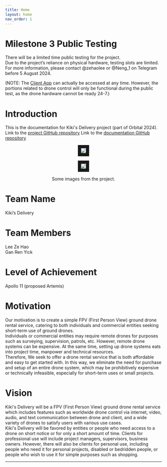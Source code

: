 ```yaml
---
title: Home
layout: home
nav_order: 1
---
```


# Milestone 3 Public Testing
There will be a limited time public testing for the project.  
Due to the project’s reliance on physical hardware, testing slots are limited.   
For more information, please contact @zehaolee or @Neng_1 on Telegram before 5 August 2024.  

(NOTE: The [Client App](https://zehao-deploy-rn-web-app.dfdd2g2tqknko.amplifyapp.com/) can actually be accessed at any time. However, the portions related to drone control will only be functional during the public test, as the drone hardware cannot be ready 24-7.)

# Introduction
This is the documentation for Kiki's Delivery project (part of Orbital 2024).  
Link to the [project GitHub repository](https://github.com/ItsMeNengYi/Kiki_Delivery)
Link to the [documentation GitHub repository](https://github.com/LeeZeHao/Kiki_Delivery_Docs)
  
<p align="center">
<img src="https://github.com/user-attachments/assets/bd7bf045-a402-40a0-a17a-096ea8285c5f" border="10"/>  
</p>
<p align="center">
<img src="https://github.com/user-attachments/assets/8ebb2a5a-c91c-4e67-b8c2-a4517014fc09" border="10"/>  
</p>
<p align="center">
Some images from the project.
</p>

# Team Name
Kiki’s Delivery

# Team Members
Lee Ze Hao  
Gan Ren Yick

# Level of Achievement
Apollo 11 (proposed Artemis)  
  
  
# Motivation
Our motivation is to create a simple FPV (First Person View) ground drone rental service, catering to both individuals and commercial entities seeking short-term use of ground drones.  
Individuals or commercial entities may require remote drones for purposes such as surveying, supervision, patrols, etc.  However, remote drone systems can be expensive. At the same time, setting up drone systems eats into project time, manpower and technical resources.  
Therefore, We seek to offer a drone rental service that is both affordable and easy to get started with. In this way, we eliminate the need for purchase and setup of an entire drone system, which may be prohibitively expensive or technically infeasible, especially for short-term uses or small projects.

# Vision
Kiki's Delivery will be a FPV (First Person View) ground drone rental service which includes features such as worldwide drone control via internet, video, audio, and text communication between drone and client, and a wide variety of drones to satisfy users with various use cases.  
Kiki's Delivery will be favored by entities or people who need access to a drone on short notice or for only a short amount of time. Clients for professional use will include project managers, supervisors, business owners. However, there will also be clients for personal use, including people who need it for personal projects, disabled or bedridden people, or people who wish to use it for simple purposes such as shopping.

----

[Just the Docs]: https://just-the-docs.github.io/just-the-docs/
[GitHub Pages]: https://docs.github.com/en/pages
[README]: https://github.com/just-the-docs/just-the-docs-template/blob/main/README.md
[Jekyll]: https://jekyllrb.com
[GitHub Pages / Actions workflow]: https://github.blog/changelog/2022-07-27-github-pages-custom-github-actions-workflows-beta/
[use this template]: https://github.com/just-the-docs/just-the-docs-template/generate
